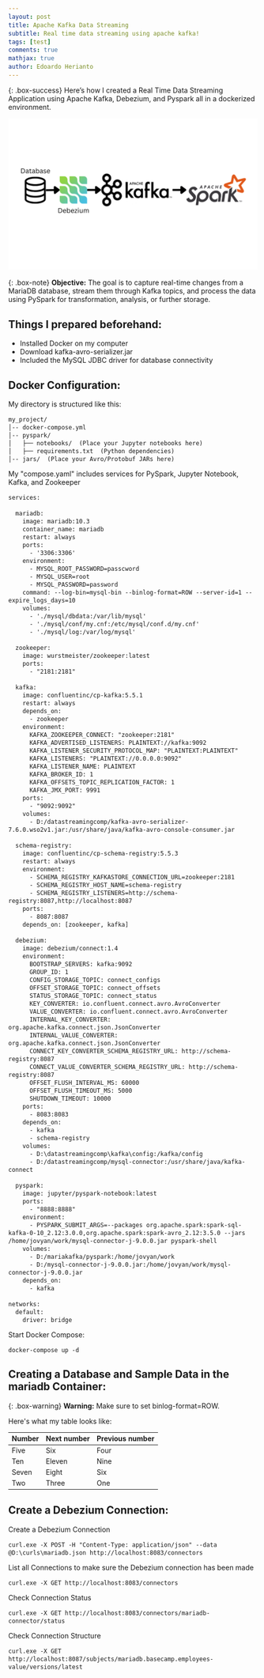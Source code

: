```yaml
---
layout: post
title: Apache Kafka Data Streaming
subtitle: Real time data streaming using apache kafka!
tags: [test]
comments: true
mathjax: true
author: Edoardo Herianto
---
```


{: .box-success}
Here’s how I created a Real Time Data Streaming Application using Apache Kafka, Debezium, and Pyspark all in a dockerized environment.

![Crepe](/assets/img/kafka.png)

{: .box-note}
**Objective:** The goal is to capture real-time changes from a MariaDB database, stream them through Kafka topics, and process the data using PySpark for transformation, analysis, or further storage.

## Things I prepared beforehand:
- Installed Docker on my computer
- Download kafka-avro-serializer.jar
- Included the MySQL JDBC driver for database connectivity

## Docker Configuration:

My directory is structured like this:
~~~
my_project/
│-- docker-compose.yml
│-- pyspark/
│   ├── notebooks/  (Place your Jupyter notebooks here)
│   ├── requirements.txt  (Python dependencies)
│-- jars/  (Place your Avro/Protobuf JARs here)
~~~

My "compose.yaml" includes services for PySpark, Jupyter Notebook, Kafka, and Zookeeper
~~~
services:   

  mariadb:
    image: mariadb:10.3
    container_name: mariadb
    restart: always
    ports:
      - '3306:3306'
    environment:
      - MYSQL_ROOT_PASSWORD=passcword
      - MYSQL_USER=root
      - MYSQL_PASSWORD=password
    command: --log-bin=mysql-bin --binlog-format=ROW --server-id=1 --expire_logs_days=10
    volumes:
      - './mysql/dbdata:/var/lib/mysql'
      - './mysql/conf/my.cnf:/etc/mysql/conf.d/my.cnf'
      - './mysql/log:/var/log/mysql'

  zookeeper:
    image: wurstmeister/zookeeper:latest
    ports:
      - "2181:2181"

  kafka:
    image: confluentinc/cp-kafka:5.5.1
    restart: always
    depends_on:
      - zookeeper
    environment:
      KAFKA_ZOOKEEPER_CONNECT: "zookeeper:2181"
      KAFKA_ADVERTISED_LISTENERS: PLAINTEXT://kafka:9092
      KAFKA_LISTENER_SECURITY_PROTOCOL_MAP: "PLAINTEXT:PLAINTEXT"
      KAFKA_LISTENERS: "PLAINTEXT://0.0.0.0:9092"
      KAFKA_LISTENER_NAME: PLAINTEXT
      KAFKA_BROKER_ID: 1
      KAFKA_OFFSETS_TOPIC_REPLICATION_FACTOR: 1
      KAFKA_JMX_PORT: 9991
    ports:
      - "9092:9092"
    volumes:
      - D:/datastreamingcomp/kafka-avro-serializer-7.6.0.wso2v1.jar:/usr/share/java/kafka-avro-console-consumer.jar

  schema-registry:
    image: confluentinc/cp-schema-registry:5.5.3
    restart: always
    environment:
      - SCHEMA_REGISTRY_KAFKASTORE_CONNECTION_URL=zookeeper:2181
      - SCHEMA_REGISTRY_HOST_NAME=schema-registry
      - SCHEMA_REGISTRY_LISTENERS=http://schema-registry:8087,http://localhost:8087
    ports:
      - 8087:8087
    depends_on: [zookeeper, kafka]

  debezium:
    image: debezium/connect:1.4
    environment:
      BOOTSTRAP_SERVERS: kafka:9092
      GROUP_ID: 1
      CONFIG_STORAGE_TOPIC: connect_configs
      OFFSET_STORAGE_TOPIC: connect_offsets
      STATUS_STORAGE_TOPIC: connect_status
      KEY_CONVERTER: io.confluent.connect.avro.AvroConverter
      VALUE_CONVERTER: io.confluent.connect.avro.AvroConverter
      INTERNAL_KEY_CONVERTER: org.apache.kafka.connect.json.JsonConverter
      INTERNAL_VALUE_CONVERTER: org.apache.kafka.connect.json.JsonConverter
      CONNECT_KEY_CONVERTER_SCHEMA_REGISTRY_URL: http://schema-registry:8087
      CONNECT_VALUE_CONVERTER_SCHEMA_REGISTRY_URL: http://schema-registry:8087
      OFFSET_FLUSH_INTERVAL_MS: 60000
      OFFSET_FLUSH_TIMEOUT_MS: 5000
      SHUTDOWN_TIMEOUT: 10000
    ports:
      - 8083:8083
    depends_on:
      - kafka
      - schema-registry
    volumes:
      - D:\datastreamingcomp\kafka\config:/kafka/config
      - D:/datastreamingcomp/mysql-connector:/usr/share/java/kafka-connect

  pyspark:
    image: jupyter/pyspark-notebook:latest
    ports:
      - "8888:8888"
    environment:
      - PYSPARK_SUBMIT_ARGS=--packages org.apache.spark:spark-sql-kafka-0-10_2.12:3.0.0,org.apache.spark:spark-avro_2.12:3.5.0 --jars /home/jovyan/work/mysql-connector-j-9.0.0.jar pyspark-shell
    volumes:
      - D:/mariakafka/pyspark:/home/jovyan/work
      - D:/mysql-connector-j-9.0.0.jar:/home/jovyan/work/mysql-connector-j-9.0.0.jar
    depends_on:
      - kafka

networks:
  default:
    driver: bridge
~~~

Start Docker Compose:
~~~
docker-compose up -d
~~~

## Creating a Database and Sample Data in the mariadb Container:

{: .box-warning}
**Warning:** Make sure to set binlog-format=ROW.

Here's what my table looks like:

| Number | Next number | Previous number |
| :------ |:--- | :--- |
| Five | Six | Four |
| Ten | Eleven | Nine |
| Seven | Eight | Six |
| Two | Three | One |

## Create a Debezium Connection:
Create a Debezium Connection
~~~
curl.exe -X POST -H "Content-Type: application/json" --data @D:\curls\mariadb.json http://localhost:8083/connectors
~~~
List all Connections to make sure the Debezium connection has been made
~~~
curl.exe -X GET http://localhost:8083/connectors
~~~
Check Connection Status
~~~
curl.exe -X GET http://localhost:8083/connectors/mariadb-connector/status
~~~
Check Connection Structure
~~~
curl.exe -X GET http://localhost:8087/subjects/mariadb.basecamp.employees-value/versions/latest
~~~
